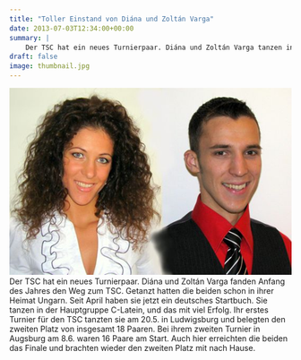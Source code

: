 ```yaml
---
title: "Toller Einstand von Diána und Zoltán Varga"
date: 2013-07-03T12:34:00+00:00
summary: |
    Der TSC hat ein neues Turnierpaar. Diána und Zoltán Varga tanzen in der Hauptgruppe C-Latein, und das mit viel Erfolg. Ihr erstes Turnier für den TSC tanzten sie am 20.5. in Ludwigsburg und belegten den zweiten Platz von insgesamt 18 Paaren.
draft: false
image: thumbnail.jpg
---
```


![files/vfl/2013/201307/Varga_gross.jpg](Varga_gross.jpg)Der TSC hat ein neues Turnierpaar. Diána und Zoltán Varga fanden Anfang des Jahres den Weg zum TSC. Getanzt hatten die beiden schon in ihrer Heimat Ungarn. Seit April haben sie jetzt ein deutsches Startbuch. Sie tanzen in der Hauptgruppe C-Latein, und das mit viel Erfolg. Ihr erstes Turnier für den TSC tanzten sie am 20.5. in Ludwigsburg und belegten den zweiten Platz von insgesamt 18 Paaren. Bei ihrem zweiten Turnier in Augsburg am 8.6. waren 16 Paare am Start. Auch hier erreichten die beiden das Finale und brachten wieder den zweiten Platz mit nach Hause.


